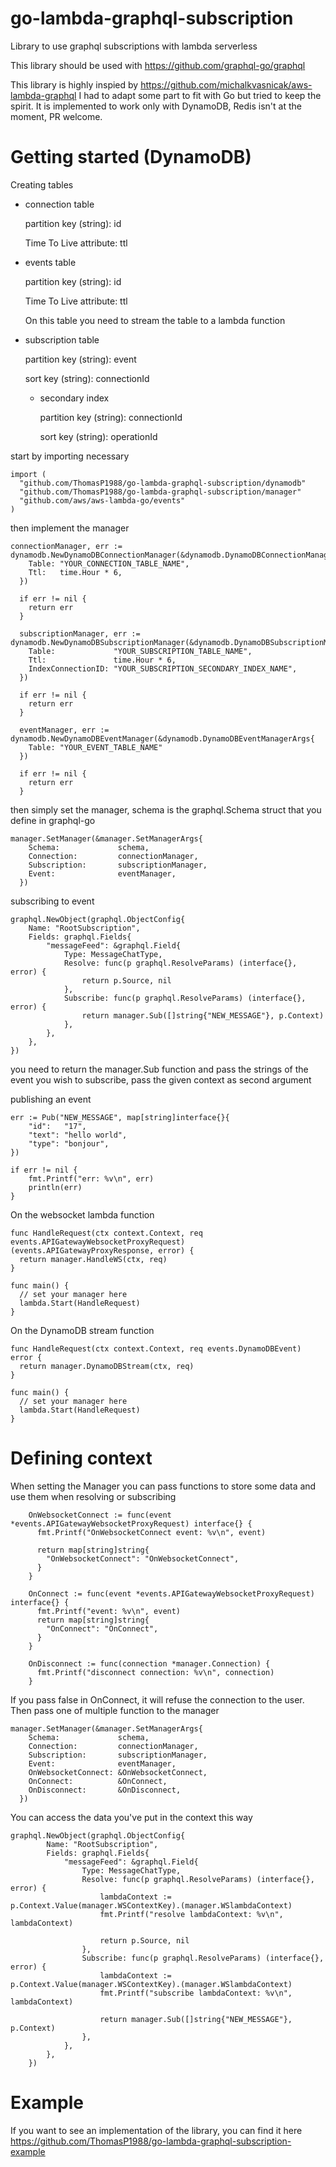 # go-lambda-graphql-subscription
Library to use graphql subscriptions with lambda serverless

This library should be used with https://github.com/graphql-go/graphql

This library is highly inspied by https://github.com/michalkvasnicak/aws-lambda-graphql I had to adapt some part to fit with Go but tried to keep the spirit.
It is implemented to work only with DynamoDB, Redis isn't at the moment, PR welcome.

# Getting started (DynamoDB)

Creating tables

- connection table

  partition key (string): id
  
  Time To Live attribute: ttl

- events table

  partition key (string): id
  
  Time To Live attribute: ttl
  
  On this table you need to stream the table to a lambda function
  
- subscription table

  partition key (string): event
  
  sort key (string): connectionId
  
   - secondary index
 
      partition key (string): connectionId
      
      sort key (string): operationId

start by importing necessary

    import (
      "github.com/ThomasP1988/go-lambda-graphql-subscription/dynamodb"
      "github.com/ThomasP1988/go-lambda-graphql-subscription/manager"
      "github.com/aws/aws-lambda-go/events"
    )


then implement the manager

    connectionManager, err := dynamodb.NewDynamoDBConnectionManager(&dynamodb.DynamoDBConnectionManagerArgs{
        Table: "YOUR_CONNECTION_TABLE_NAME",
        Ttl:   time.Hour * 6,
      })

      if err != nil {
        return err
      }

      subscriptionManager, err := dynamodb.NewDynamoDBSubscriptionManager(&dynamodb.DynamoDBSubscriptionManagerArgs{
        Table:             "YOUR_SUBSCRIPTION_TABLE_NAME",
        Ttl:               time.Hour * 6,
        IndexConnectionID: "YOUR_SUBSCRIPTION_SECONDARY_INDEX_NAME",
      })

      if err != nil {
        return err
      }

      eventManager, err := dynamodb.NewDynamoDBEventManager(&dynamodb.DynamoDBEventManagerArgs{
        Table: "YOUR_EVENT_TABLE_NAME"
      })

      if err != nil {
        return err
      }

then simply set the manager, schema is the graphql.Schema struct that you define in graphql-go

    manager.SetManager(&manager.SetManagerArgs{
        Schema:             schema,
        Connection:         connectionManager,
        Subscription:       subscriptionManager,
        Event:              eventManager,
      })
      
 subscribing to event

    graphql.NewObject(graphql.ObjectConfig{
		Name: "RootSubscription",
		Fields: graphql.Fields{
			"messageFeed": &graphql.Field{
				Type: MessageChatType,
				Resolve: func(p graphql.ResolveParams) (interface{}, error) {
					return p.Source, nil
				},
				Subscribe: func(p graphql.ResolveParams) (interface{}, error) {
					return manager.Sub([]string{"NEW_MESSAGE"}, p.Context)
				},
			},
		},
	})
   you need to return the manager.Sub function and pass the strings of the event you wish to subscribe, pass the given context as second argument
   
   publishing an event

	err := Pub("NEW_MESSAGE", map[string]interface{}{
		"id":   "17",
		"text": "hello world",
		"type": "bonjour",
	})

	if err != nil {
		fmt.Printf("err: %v\n", err)
		println(err)
	}
   
   

On the websocket lambda function

    func HandleRequest(ctx context.Context, req events.APIGatewayWebsocketProxyRequest) (events.APIGatewayProxyResponse, error) {
      return manager.HandleWS(ctx, req)
    }

    func main() {
      // set your manager here
      lambda.Start(HandleRequest)
    }


On the DynamoDB stream function

    func HandleRequest(ctx context.Context, req events.DynamoDBEvent) error {
      return manager.DynamoDBStream(ctx, req)
    }

    func main() {
      // set your manager here
      lambda.Start(HandleRequest)
    }

# Defining context

When setting the Manager you can pass functions to store some data and use them when resolving or subscribing

        OnWebsocketConnect := func(event *events.APIGatewayWebsocketProxyRequest) interface{} {
          fmt.Printf("OnWebsocketConnect event: %v\n", event)

          return map[string]string{
            "OnWebsocketConnect": "OnWebsocketConnect",
          }
        }

        OnConnect := func(event *events.APIGatewayWebsocketProxyRequest) interface{} {
          fmt.Printf("event: %v\n", event)
          return map[string]string{
            "OnConnect": "OnConnect",
          }
        }

        OnDisconnect := func(connection *manager.Connection) {
          fmt.Printf("disconnect connection: %v\n", connection)
        }

If you pass false in OnConnect, it will refuse the connection to the user.
Then pass one of multiple function to the manager

    manager.SetManager(&manager.SetManagerArgs{
        Schema:             schema,
        Connection:         connectionManager,
        Subscription:       subscriptionManager,
        Event:              eventManager,
        OnWebsocketConnect: &OnWebsocketConnect,
        OnConnect:          &OnConnect,
        OnDisconnect:       &OnDisconnect,
      })
     
 You can access the data you've put in the context this way

	graphql.NewObject(graphql.ObjectConfig{
			Name: "RootSubscription",
			Fields: graphql.Fields{
				"messageFeed": &graphql.Field{
					Type: MessageChatType,
					Resolve: func(p graphql.ResolveParams) (interface{}, error) {
						lambdaContext := p.Context.Value(manager.WSContextKey).(manager.WSlambdaContext)
						fmt.Printf("resolve lambdaContext: %v\n", lambdaContext)

						return p.Source, nil
					},
					Subscribe: func(p graphql.ResolveParams) (interface{}, error) {
						lambdaContext := p.Context.Value(manager.WSContextKey).(manager.WSlambdaContext)
						fmt.Printf("subscribe lambdaContext: %v\n", lambdaContext)

						return manager.Sub([]string{"NEW_MESSAGE"}, p.Context)
					},
				},
			},
		})
     
# Example

If you want to see an implementation of the library, you can find it here https://github.com/ThomasP1988/go-lambda-graphql-subscription-example
